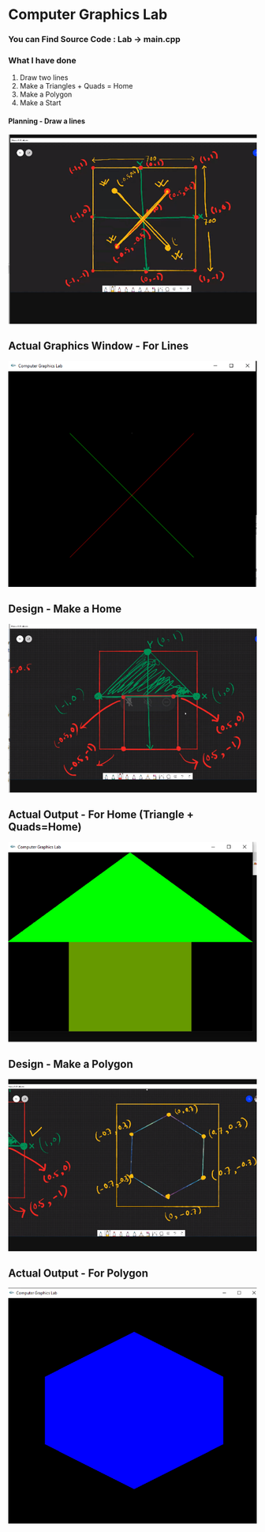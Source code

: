 # Computer Graphics Lab
### You can Find Source Code : Lab -> main.cpp
### What I have done 
1. Draw two lines
2. Make a Triangles + Quads = Home
3. Make a Polygon 
4. Make a Start 

#### Planning - Draw a lines 
![Draw Lines](Create_Lines_on_OpenGL.PNG)
## Actual Graphics Window - For Lines
![Draw Lines](Lines.PNG)
## Design - Make a Home 
![Draw Lines](Make_A_home_plan_Design.PNG)
## Actual Output - For Home (Triangle + Quads=Home)
![Draw Lines](Triangle_plus_Quads_equal=Home.PNG)
## Design - Make a Polygon
![Draw Lines](Make_a_polygon_design.PNG)
## Actual Output - For Polygon
![Draw Lines](Polygon_Actual_Output.PNG)
